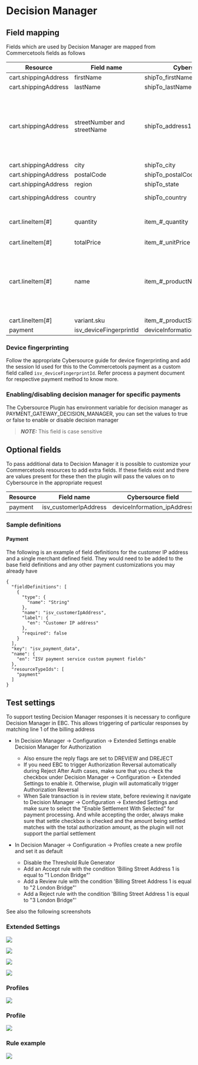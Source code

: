 # Decision Manager

## Field mapping

Fields which are used by Decision Manager are mapped from Commercetools fields as follows

| Resource          | Field name   | Cybersource field | Notes |
| ----------------- | ------------ | ----------------- | ------|
| cart.shippingAddress        | firstName | shipTo_firstName     | |
| cart.shippingAddress | lastName | shipTo_lastName    | |
| cart.shippingAddress | streetNumber and streetName | shipTo_address1    | If both fields have values they are concatenated with a space. Otherwise the value of the defined field is used|
| cart.shippingAddress | city | shipTo_city    | |
| cart.shippingAddress | postalCode | shipTo_postalCode    | |
| cart.shippingAddress | region | shipTo_state    | |
| cart.shippingAddress | country | shipTo_country    | 2 letter ISO code |
| cart.lineItem[#] | quantity | item_#_quantity    | Each line item in the cart is mapped |
| cart.lineItem[#] | totalPrice | item_#_unitPrice    |  |
| cart.lineItem[#] | name | item_#_productName    | Name is a localise string property. We use the cart locale to decide which value to extract |
| cart.lineItem[#] | variant.sku | item_#_productSKU    |  |
| payment | isv_deviceFingerprintId | deviceInformation_fingerprintSessionId    |  |

### Device fingerprinting

Follow the appropriate Cybersource guide for device fingerprinting and add the session Id used for this to the Commercetools payment as a custom field called `isv_deviceFingerprintId`. Refer process a payment document for respective payment method to know more.


### Enabling/disabling decision manager for specific payments

The Cybersource Plugin has environment variable for decision manager as PAYMENT_GATEWAY_DECISION_MANAGER, you can set the values to true or false to enable or disable decision manager

> **_NOTE:_** This field is case sensitive

## Optional fields

To pass additional data to Decision Manager it is possible to customize your Commercetools resources to add extra fields. If these fields exist and there are values present for these then the plugin will pass the values on to Cybersource in the appropriate request

| Resource          | Field name   | Cybersource field | 
| ----------------- | ------------ | ----------------- |
| payment        | isv_customerIpAddress | deviceInformation_ipAddress |

### Sample definitions

#### Payment

The following is an example of field definitions for the customer IP address and a single merchant defined field. They would need to be added to the base field definitions and any other payment customizations you may already have

    {
      "fieldDefinitions": [
        {
          "type": {
            "name": "String"
          },
          "name": "isv_customerIpAddress",
          "label": {
            "en": "Customer IP address"
          },
          "required": false
        }
      ],
      "key": "isv_payment_data",
      "name": {
        "en": "ISV payment service custom payment fields"
      },
      "resourceTypeIds": [
        "payment"
      ]
    }

## Test settings

To support testing Decision Manager responses it is necessary to configure Decision Manager in EBC. This allows triggering of particular responses by matching line 1 of the billing address

- In Decision Manager → Configuration → Extended Settings enable
  Decision Manager for Authorization
  - Also ensure the reply flags are set to DREVIEW and DREJECT
  - If you need EBC to trigger Authorization Reversal automatically during Reject After Auth cases, make sure that you check the checkbox under Decision Manager → Configuration → Extended Settings to enable it. Otherwise, plugin will automatically trigger Authorization Reversal
  - When Sale transaction is in review state, before reviewing it navigate to Decision Manager → Configuration → Extended Settings and make sure to select the "Enable Settlement With Selected" for payment processing. And while accepting the order, always make sure that settle checkbox is checked and the amount being settled matches with the total authorization amount, as the plugin will not support the partial settlement


- In Decision Manager → Configuration → Profiles create a new profile
  and set it as default
  - Disable the Threshold Rule Generator
  - Add an Accept rule with the condition 'Billing Street Address 1 is equal to "1 London Bridge"'
  - Add a Review rule with the condition 'Billing Street Address 1 is equal to "2 London Bridge"'
  - Add a Reject rule with the condition 'Billing Street Address 1 is equal to "3 London Bridge"'

See also the following
screenshots

### Extended Settings

![](images/966623909.png)

![](images/966688917.png)

![](images/Enable-Auth-Reverse.png)

![](images/Enable-Settlement.png)

### Profiles

![](images/966688922.png)

### Profile

![](images/966558360.png)

### Rule example

![](images/966819993.png)
